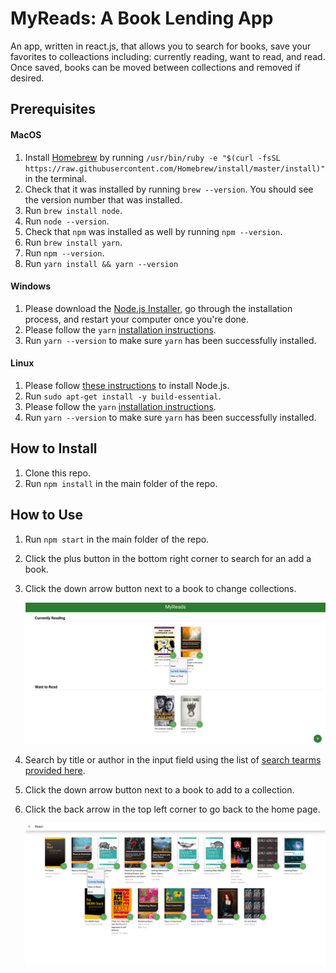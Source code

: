 # MyReads: A Book Lending App

An app, written in react.js, that allows you to search for books, save your favorites to colleactions including: currently reading, want to read, and read. Once saved, books can be moved between collections and removed if desired.

## Prerequisites
#### MacOS
1. Install [Homebrew](https://brew.sh/) by running `/usr/bin/ruby -e "$(curl -fsSL https://raw.githubusercontent.com/Homebrew/install/master/install)"` in the terminal.
1. Check that it was installed by running `brew --version`. You should see the version number that was installed.
1. Run `brew install node`.
1. Run `node --version`.
1. Check that `npm` was installed as well by running `npm --version`.
1. Run `brew install yarn`.
1. Run `npm --version`.
1. Run `yarn install && yarn --version`

#### Windows
1. Please download the [Node.js Installer](https://nodejs.org/en/download/), go through the installation process, and restart your computer once you're done.
1. Please follow the `yarn` [installation instructions](https://classic.yarnpkg.com/en/docs/install#debian-stable).
1. Run `yarn --version` to make sure `yarn` has been successfully installed.

#### Linux
1. Please follow [these instructions](https://ostechnix.com/install-node-js-linux/) to install Node.js.
1. Run `sudo apt-get install -y build-essential`.
1. Please follow the `yarn` [installation instructions](https://classic.yarnpkg.com/en/docs/install#debian-stable).
1. Run `yarn --version` to make sure `yarn` has been successfully installed.

## How to Install
1. Clone this repo.
1. Run `npm install` in the main folder of the repo.

## How to Use
1. Run `npm start` in the main folder of the repo.
1. Click the plus button in the bottom right corner to search for an add a book.
1. Click the down arrow button next to a book to change collections.

    ![Home Page](./public/readme/home_page.png)

1. Search by title or author in the input field using the list of [search tearms provided here](./SEARCH_TERMS.md).
1. Click the down arrow button next to a book to add to a collection.
1. Click the back arrow in the top left corner to go back to the home page.

    ![Search Page](./public/readme/search_page.png)
